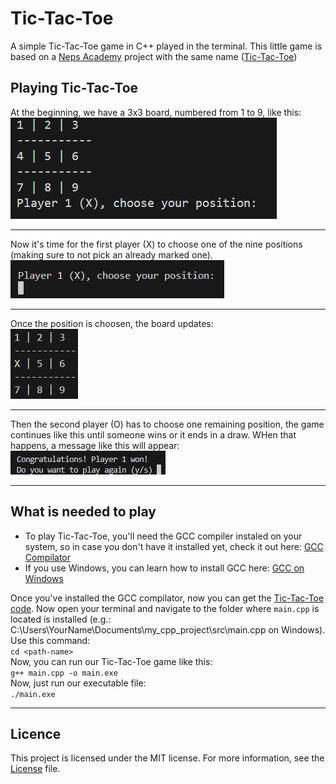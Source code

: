 # Tic-Tac-Toe
A simple Tic-Tac-Toe game in C++ played in the terminal. This little game is based on a [Neps Academy](https://neps.academy/br/dashboard) project with the same name ([Tic-Tac-Toe](https://neps.academy/project/22))

## Playing Tic-Tac-Toe
At the beginning, we have a 3x3 board, numbered from 1 to 9, like this:
![board](assets/insidegame.png)

---

Now it's time for the first player (X) to choose one of the nine positions (making sure to not pick an already marked one). <br />
![choose](assets/choosing.png)

---

Once the position is choosen, the board updates: <br />
![newboard](assets/newboard.png)

---

Then the second player (O) has to choose one remaining position, the game continues like this until someone wins or it ends in a draw. WHen that happens, a message like this will appear: <br />
![final](assets/winmessage.png)

---

## What is needed to play
- To play Tic-Tac-Toe, you'll need the GCC compiler instaled on your system, so in case you don't have it installed yet, check it out here: [GCC Compilator](https://gcc.gnu.org/install/)
- If you use Windows, you can learn how to install GCC here: [GCC on Windows](https://gcc.gnu.org/install/binaries.html)

Once you've installed the GCC compilator, now you can get the [Tic-Tac-Toe code](https://raw.githubusercontent.com/vitor-ash/tic-tac-toe/refs/heads/main/main.cpp). Now open your terminal and navigate to the folder where ```main.cpp``` is located is installed (e.g.: C:\Users\YourName\Documents\my_cpp_project\src\main.cpp on Windows). Use this command: <br />
```cd <path-name>``` <br />
Now, you can run our Tic-Tac-Toe game like this: <br />
```g++ main.cpp -o main.exe``` <br />
Now, just run our executable file: <br />
```./main.exe```

---

## Licence
This project is licensed under the MIT license. For more information, see the [License](LICENSE) file.